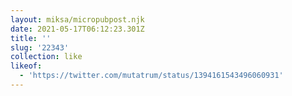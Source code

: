 ```yaml
---
layout: miksa/micropubpost.njk
date: 2021-05-17T06:12:23.301Z
title: ''
slug: '22343'
collection: like
likeof:
  - 'https://twitter.com/mutatrum/status/1394161543496060931'
---
```


